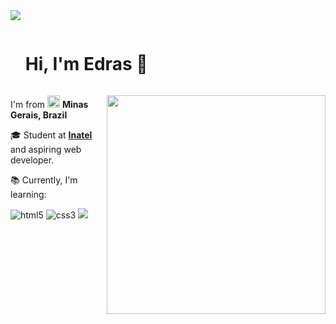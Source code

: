 <body>
  <img src="https://capsule-render.vercel.app/api?type=wave&color=auto&height=300&section=header&text=Hi,%I'm%EdrasfontSize=90" />
  <div id="user-content-toc">
    <ul>
      <summary><h1 style="display: inline-block;">Hi, I'm Edras 👋</h1></summary>
    </ul>
  </div>
 <img align="right" src="https://static.vecteezy.com/system/resources/previews/011/153/359/original/3d-website-developer-working-on-laptop-illustration-png.png" width="350" height="350">
  <p>I'm from <img align="bottom" src="https://creazilla-store.fra1.digitaloceanspaces.com/emojis/61994/brazil-flag-emoji-clipart-xl.png" width="20" height="20">       <b>Minas Gerais, Brazil</b></p>
  <p>🎓 Student at <a href=" https://inatel.br/"> <strong>Inatel</strong></a> and aspiring web developer.</p>
  <p>📚 Currently, I'm learning:</p>
  <p> 
    <img alt="html5" src="https://img.shields.io/badge/HTML5-E34F26?style=for-the-badge&logo=html5&logoColor=white"/>
    <img alt="css3" src="https://img.shields.io/badge/CSS3-1572B6?style=for-the-badge&logo=css3&logoColor=white"/>
    <img src="https://img.shields.io/badge/javascript-F7DF1E?style=for-the-badge&logo=javascript&logoColor=black">
  </p>
</body> 
